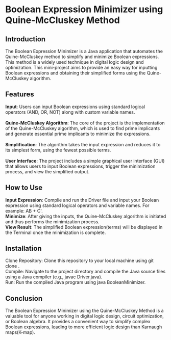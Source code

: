 # Boolean Expression Minimizer using Quine-McCluskey Method
## Introduction
The Boolean Expression Minimizer is a Java application that automates the Quine-McCluskey method to simplify and minimize Boolean expressions. This method is a widely used technique in digital logic design and optimization. This mini-project aims to provide an easy way for inputting Boolean expressions and obtaining their simplified forms using the Quine-McCluskey algorithm.

## Features
**Input**: Users can input Boolean expressions using standard logical operators (AND, OR, NOT) along with custom variable names. <br/> <br/>
**Quine-McCluskey Algorithm**: The core of the project is the implementation of the Quine-McCluskey algorithm, which is used to find prime implicants and generate essential prime implicants to minimize the expressions.<br/> <br/>
**Simplification**: The algorithm takes the input expression and reduces it to its simplest form, using the fewest possible terms.<br/> <br/>
**User Interface**: The project includes a simple graphical user interface (GUI) that allows users to input Boolean expressions, trigger the minimization process, and view the simplified output.<br/>

## How to Use
**Input Expression**: Complie and run the Driver file and input your Boolean expression using standard logical operators and variable names. For example: AB + C'.<br/>
**Minimize**: After giving the inputs, the Quine-McCluskey algorithm is initiated and thus performs the minimization process.<br/>
**View Result**: The simplified Boolean expression(terms) will be displayed in the Terminal once the minimization is complete.<br/>

## Installation
Clone Repository: Clone this repository to your local machine using git clone <repository-url>.<br/>
Compile: Navigate to the project directory and compile the Java source files using a Java compiler (e.g., javac Driver.java).<br/>
Run: Run the compiled Java program using java BooleanMinimizer.<br/>

## Conclusion
The Boolean Expression Minimizer using the Quine-McCluskey Method is a valuable tool for anyone working in digital logic design, circuit optimization, or Boolean algebra. It provides a convenient way to simplify complex Boolean expressions, leading to more efficient logic design than Karnaugh maps(K-map).
